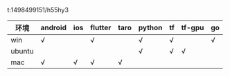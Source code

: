 

t:1498499151/h55hy3

环境 | android | ios | flutter | taro | python | tf | tf-gpu | go |
----|----|----|----|----|----|----|----|----
win|√| |√| |√|√| |√| 
ubuntu| | | | |√|√|√|
mac|√|√|√|√
